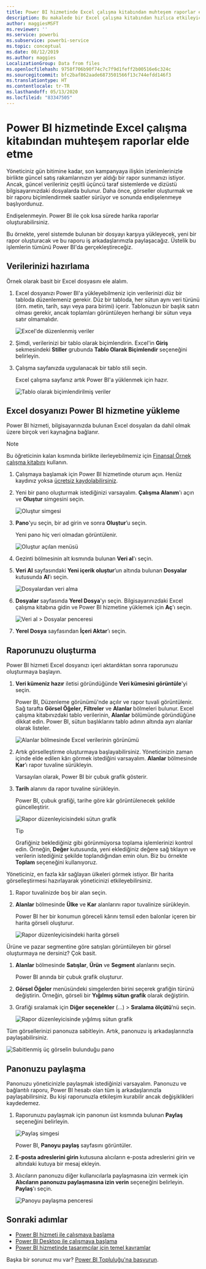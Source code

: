 ```yaml
---
title: Power BI hizmetinde Excel çalışma kitabından muhteşem raporlar elde etme
description: Bu makalede bir Excel çalışma kitabından hızlıca etkileyici bir rapor oluşturma işlemi gösterilmektedir.
author: maggiesMSFT
ms.reviewer: ''
ms.service: powerbi
ms.subservice: powerbi-service
ms.topic: conceptual
ms.date: 08/12/2019
ms.author: maggies
LocalizationGroup: Data from files
ms.openlocfilehash: 9758f706b90f74c7c7f9d1feff2b00516e6c324c
ms.sourcegitcommit: bfc2baf862aade6873501566f13c744efdd146f3
ms.translationtype: HT
ms.contentlocale: tr-TR
ms.lasthandoff: 05/13/2020
ms.locfileid: "83347505"
---
```

# <a name="from-excel-workbook-to-stunning-report-in-the-power-bi-service"></a>Power BI hizmetinde Excel çalışma kitabından muhteşem raporlar elde etme
Yöneticiniz gün bitimine kadar, son kampanyaya ilişkin izlenimlerinizle birlikte güncel satış rakamlarınızın yer aldığı bir rapor sunmanızı istiyor. Ancak, güncel verileriniz çeşitli üçüncü taraf sistemlerde ve dizüstü bilgisayarınızdaki dosyalarda bulunur. Daha önce, görseller oluşturmak ve bir raporu biçimlendirmek saatler sürüyor ve sonunda endişelenmeye başlıyordunuz.

Endişelenmeyin. Power BI ile çok kısa sürede harika raporlar oluşturabilirsiniz.

Bu örnekte, yerel sistemde bulunan bir dosyayı karşıya yükleyecek, yeni bir rapor oluşturacak ve bu raporu iş arkadaşlarımızla paylaşacağız. Üstelik bu işlemlerin tümünü Power BI'da gerçekleştireceğiz.

## <a name="prepare-your-data"></a>Verilerinizi hazırlama
Örnek olarak basit bir Excel dosyasını ele alalım. 

1. Excel dosyanızı Power BI'a yükleyebilmeniz için verilerinizi düz bir tabloda düzenlemeniz gerekir. Düz bir tabloda, her sütun aynı veri türünü (örn. metin, tarih, sayı veya para birimi) içerir. Tablonuzun bir başlık satırı olması gerekir, ancak toplamları görüntüleyen herhangi bir sütun veya satır olmamalıdır.

   ![Excel'de düzenlenmiş veriler](media/service-from-excel-to-stunning-report/pbi_excel_file.png)

2. Şimdi, verilerinizi bir tablo olarak biçimlendirin. Excel'in **Giriş** sekmesindeki **Stiller** grubunda **Tablo Olarak Biçimlendir** seçeneğini belirleyin. 

3. Çalışma sayfanızda uygulanacak bir tablo stili seçin. 

   Excel çalışma sayfanız artık Power BI'a yüklenmek için hazır.

   ![Tablo olarak biçimlendirilmiş veriler](media/service-from-excel-to-stunning-report/pbi_excel_table.png)

## <a name="upload-your-excel-file-to-the-power-bi-service"></a>Excel dosyanızı Power BI hizmetine yükleme
Power BI hizmeti, bilgisayarınızda bulunan Excel dosyaları da dahil olmak üzere birçok veri kaynağına bağlanır. 

 > [!NOTE] 
 > Bu öğreticinin kalan kısmında birlikte ilerleyebilmemiz için [Finansal Örnek çalışma kitabını](../create-reports/sample-financial-download.md) kullanın.

1. Çalışmaya başlamak için Power BI hizmetinde oturum açın. Henüz kaydınız yoksa [ücretsiz kaydolabilirsiniz](https://powerbi.com).

2. Yeni bir pano oluşturmak istediğinizi varsayalım. **Çalışma Alanım**'ı açın ve **Oluştur** simgesini seçin.

   ![Oluştur simgesi](media/service-from-excel-to-stunning-report/power-bi-new-dash.png)

3. **Pano**'yu seçin, bir ad girin ve sonra **Oluştur**’u seçin. 

   Yeni pano hiç veri olmadan görüntülenir.

   ![Oluştur açılan menüsü](media/service-from-excel-to-stunning-report/power-bi-create-dash.png)

4. Gezinti bölmesinin alt kısmında bulunan **Veri al**'ı seçin. 

5. **Veri Al** sayfasındaki **Yeni içerik oluştur**’un altında bulunan **Dosyalar** kutusunda **Al**’ı seçin.

   ![Dosyalardan veri alma](media/service-from-excel-to-stunning-report/pbi_get_files.png)

6. **Dosyalar** sayfasında **Yerel Dosya**'yı seçin. Bilgisayarınızdaki Excel çalışma kitabına gidin ve Power BI hizmetine yüklemek için **Aç**'ı seçin. 

   ![Veri al > Dosyalar penceresi](media/service-from-excel-to-stunning-report/pbi_local_file.png)

7. **Yerel Dosya** sayfasından **İçeri Aktar**’ı seçin.


## <a name="build-your-report"></a>Raporunuzu oluşturma
Power BI hizmeti Excel dosyanızı içeri aktardıktan sonra raporunuzu oluşturmaya başlayın. 

1. **Veri kümeniz hazır** iletisi göründüğünde **Veri kümesini görüntüle**'yi seçin.  

   Power BI, Düzenleme görünümü'nde açılır ve rapor tuvali görüntülenir. Sağ tarafta **Görsel Öğeler**, **Filtreler** ve **Alanlar** bölmeleri bulunur. Excel çalışma kitabınızdaki tablo verilerinin, **Alanlar** bölümünde göründüğüne dikkat edin. Power BI, sütun başlıklarını tablo adının altında ayrı alanlar olarak listeler.

   ![Alanlar bölmesinde Excel verilerinin görünümü](media/service-from-excel-to-stunning-report/pbi_report_fields.png)

2. Artık görselleştirme oluşturmaya başlayabilirsiniz. Yöneticinizin zaman içinde elde edilen kârı görmek istediğini varsayalım. **Alanlar** bölmesinde **Kar**’ı rapor tuvaline sürükleyin. 

   Varsayılan olarak, Power BI bir çubuk grafik gösterir. 

3. **Tarih** alanını da rapor tuvaline sürükleyin. 

   Power BI, çubuk grafiği, tarihe göre kâr görüntülenecek şekilde güncelleştirir.

   ![Rapor düzenleyicisindeki sütun grafik](media/service-from-excel-to-stunning-report/pbi_report_pin-new.png)

   > [!TIP]
   > Grafiğiniz beklediğiniz gibi görünmüyorsa toplama işlemlerinizi kontrol edin. Örneğin, **Değer** kutusunda, yeni eklediğiniz değere sağ tıklayın ve verilerin istediğiniz şekilde toplandığından emin olun. Biz bu örnekte **Toplam** seçeneğini kullanıyoruz.
   > 

Yöneticiniz, en fazla kâr sağlayan ülkeleri görmek istiyor. Bir harita görselleştirmesi hazırlayarak yöneticinizi etkileyebilirsiniz. 

1. Rapor tuvalinizde boş bir alan seçin. 

2. **Alanlar** bölmesinde **Ülke** ve **Kar** alanlarını rapor tuvalinize sürükleyin.

   Power BI her bir konumun göreceli kârını temsil eden balonlar içeren bir harita görseli oluşturur.

   ![Rapor düzenleyicisindeki harita görseli](media/service-from-excel-to-stunning-report/pbi_report_map-new.png)

Ürüne ve pazar segmentine göre satışları görüntüleyen bir görsel oluşturmaya ne dersiniz? Çok basit. 

1. **Alanlar** bölmesinde **Satışlar**, **Ürün** ve **Segment** alanlarını seçin. 
   
   Power BI anında bir çubuk grafik oluşturur. 

2. **Görsel Öğeler** menüsündeki simgelerden birini seçerek grafiğin türünü değiştirin. Örneğin, görseli bir **Yığılmış sütun grafik** olarak değiştirin. 

3. Grafiği sıralamak için **Diğer seçenekler** (...) > **Sıralama ölçütü**’nü seçin.

   ![Rapor düzenleyicisinde yığılmış sütun grafik](media/service-from-excel-to-stunning-report/pbi_barchart-new.png)

Tüm görsellerinizi panonuza sabitleyin. Artık, panonuzu iş arkadaşlarınızla paylaşabilirsiniz.

   ![Sabitlenmiş üç görselin bulunduğu pano](media/service-from-excel-to-stunning-report/pbi_report.png)

## <a name="share-your-dashboard"></a>Panonuzu paylaşma
Panonuzu yöneticinizle paylaşmak istediğinizi varsayalım. Panonuzu ve bağlantılı raporu, Power BI hesabı olan tüm iş arkadaşlarınızla paylaşabilirsiniz. Bu kişi raporunuzla etkileşim kurabilir ancak değişiklikleri kaydedemez.

1. Raporunuzu paylaşmak için panonun üst kısmında bulunan **Paylaş** seçeneğini belirleyin.

   ![Paylaş simgesi](media/service-from-excel-to-stunning-report/power-bi-share.png)

   Power BI, **Panoyu paylaş** sayfasını görüntüler. 

2. **E-posta adreslerini girin** kutusuna alıcıların e-posta adreslerini girin ve altındaki kutuya bir mesaj ekleyin. 

3. Alıcıların panonuzu diğer kullanıcılarla paylaşmasına izin vermek için **Alıcıların panonuzu paylaşmasına izin verin** seçeneğini belirleyin. **Paylaş**'ı seçin.

   ![Panoyu paylaşma penceresi](media/service-from-excel-to-stunning-report/power-bi-share-dash-new.png)

## <a name="next-steps"></a>Sonraki adımlar

* [Power BI hizmeti ile çalışmaya başlama](../fundamentals/service-get-started.md)
* [Power BI Desktop ile çalışmaya başlama](../fundamentals/desktop-getting-started.md)
* [Power BI hizmetinde tasarımcılar için temel kavramlar](../fundamentals/service-basic-concepts.md)

Başka bir sorunuz mu var? [Power BI Topluluğu'na başvurun](https://community.powerbi.com/).
